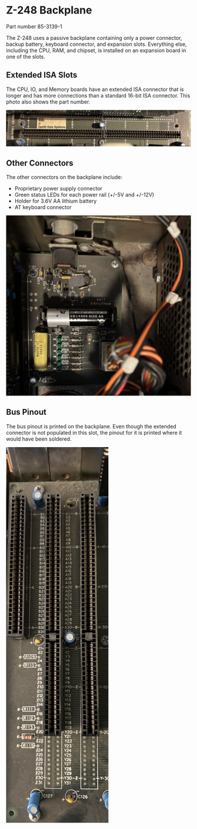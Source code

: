 # Z-248 Backplane

Part number 85-3139-1

The Z-248 uses a passive backplane containing only a power connector, backup battery, keyboard connector, and expansion slots. Everything else, including the CPU, RAM, and chipset, is installed on an expansion board in one of the slots.

## Extended ISA Slots

The CPU, IO, and Memory boards have an extended ISA connector that is longer and has more connections than a standard 16-bit ISA connector.  This photo also shows the part number.

![part no and long slot](partno-slot.jpeg)

## Other Connectors

The other connectors on the backplane include:
- Proprietary power supply connector
- Green status LEDs for each power rail (+/-5V and +/-12V)
- Holder for 3.6V AA lithium battery
- AT keyboard connector

![battery/kb connector/power leds](battery-kb-leds.jpeg)

## Bus Pinout

The bus pinout is printed on the backplane. Even though the extended connector is not populated in this slot, the pinout for it is printed where it would have been soldered.

![bus pinout](bus-pinout.jpeg)